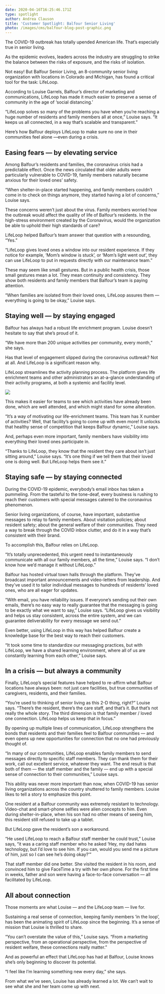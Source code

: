 ```yaml
---
date: 2020-04-16T16:25:46.171Z
type: spotlight
author: Andrea Clauson
title: 'Customer Spotlight: Balfour Senior Living'
photo: /images/cms/balfour-blog-post-graphic.png
---
```

The COVID-19 outbreak has totally upended American life. That’s especially true in senior living.

As the epidemic evolves, leaders across the industry are struggling to strike the balance between the risks of exposure, and the risks of isolation.

Not easy! But Balfour Senior Living, an 8-community senior living organization with locations in Colorado and Michigan, has found a critical tool for the task: LifeLoop. 

According to Louise Garrels, Balfour’s director of marketing and communications, LifeLoop has made it much easier to preserve a sense of community in the age of ‘social distancing.’

“LifeLoop solves so many of the problems you have when you’re reaching a huge number of residents and family members all at once,” Louise says. “It keeps us all connected, in a way that’s scalable and transparent.”

Here’s how Balfour deploys LifeLoop to make sure no one in their communities feel alone —even during a crisis.  

## Easing fears — by elevating service

Among Balfour’s residents and families, the coronavirus crisis had a predictable effect. Once the news circulated that older adults were particularly vulnerable to COVID-19, family members naturally became anxious for their loved ones’ safety. 

“When shelter-in-place started happening, and family members couldn’t come in to check on things anymore, they started having a lot of concerns,” Louise says. 

These concerns weren’t just about the virus. Family members worried how the outbreak would affect the quality of life of Balfour’s residents. In the high-stress environment created by the Coronavirus, would the organization be able to uphold their high standards of care? 

LifeLoop helped Balfour’s team answer that question with a resounding, “Yes.” 

“LifeLoop gives loved ones a window into our resident experience. If they notice for example, ‘Mom’s window is stuck’, or ‘Mom’s light went out’, they can use LifeLoop to put in requests directly with our maintenance team.”

These may seem like small gestures. But in a public health crisis, those small gestures mean a lot. They mean continuity and consistency. They show both residents and family members that Balfour’s team is paying attention. 

“When families are isolated from their loved ones, LifeLoop assures them —  everything is going to be okay,” Louise says.

## Staying well — by staying engaged

Balfour has always had a robust life enrichment program. Louise doesn’t hesitate to say that she’s proud of it.

“We have more than 200 unique activities per community, every month,” she says. 

Has that level of engagement slipped during the coronavirus outbreak? Not at all. And LifeLoop is a significant reason why.

LifeLoop streamlines the activity planning process. The platform gives life enrichment teams and other administrators an at-a-glance understanding of their activity programs, at both a systemic and facility level. 

![](/images/cms/“lifeloop-solves-so-many-of-the-problems-you-have-when-you’re-reaching-a-huge-number-of-residents-and-family-members-all-at-once-”-louise-says.-“it-keeps-us-all-connected-in-a-way-that’s-scalable-and-transparent.”.png)

This makes it easier for teams to see which activities have already been done, which are well attended, and which might stand for some alteration.

“It’s a way of motivating our life-enrichment teams. This team has X number of activities? Well, that facility’s going to come up with even more! It unlocks that healthy sense of competition that keeps Balfour dynamic,” Louise says. 

And, perhaps even more important, family members have visibility into everything their loved ones participate in.  

“Thanks to LifeLoop, they know that the resident they care about isn’t just sitting around,” Louise says. “It’s one thing if we tell them that their loved one is doing well. But LifeLoop helps them see it.”

## Staying safe — by staying connected

During the COVID-19 epidemic, everybody’s email inbox has taken a pummeling. From the tasteful to the tone-deaf, every business is rushing to reach their customers with special messages catered to the coronavirus phenomenon. 

Senior living organizations, of course, have important, substantive messages to relay to family members. About visitation policies; about resident safety; about the general welfare of their communities. They need a way to break through the COVID inbox clutter, and do it in a way that’s consistent with their brand.

To accomplish this, Balfour relies on LifeLoop.

“It’s totally unprecedented, this urgent need to instantaneously communicate with all our family members, all the time,” Louise says. “I don’t know how we’d manage it without LifeLoop.”

Balfour has hosted virtual town halls through the platform. They’ve broadcast important announcements and video-letters from leadership. And they’ve used it to tailor individual messages to hundreds of residents’ loved ones, who are all eager for updates.

“With email, you have reliability issues. If everyone’s sending out their own emails, there’s no easy way to really guarantee that the messaging is going to be exactly what we want to say,” Louise says. “LifeLoop gives us visibility and helps us stay consistent, across the entire system, and we can guarantee deliverability for every message we send out.”

Even better, using LifeLoop in this way has helped Balfour create a knowledge base for the best way to reach their customers.

“It took some time to standardize our messaging practices, but with LifeLoop, we have a shared learning environment, where all of us are constantly learning from each other,” Louise says.

## 

## In a crisis — but always a community

Finally, LifeLoop’s special features have helped to re-affirm what Balfour locations have always been: not just care facilities, but true communities of caregivers, residents, and their families.

“You’re used to thinking of senior living as this 2-D thing, right?” Louise says. “There’s the resident, there’s the care staff, and that’s it. But that’s not really the whole story. The third dimension is that family member / loved one connection. LifeLoop helps us keep that in focus.”

By opening up multiple lines of communication, LifeLoop strengthens the bonds that residents and their families feel to Balfour communities — and even opens up new opportunities for connection that no one had previously thought of.

“In many of our communities, LifeLoop enables family members to send messages directly to specific staff members. They can thank them for their work, call out excellent service, whatever they want. The end result is that both of them — the staff member and the family — end up with a special sense of connection to their communities,” Louise says.

This ability was never more important than now, when COVID-19 has senior living organizations across the country shuttered to family members. Louise likes to tell a story to emphasize this point. 

One resident at a Balfour community was extremely resistant to technology. Video-chat and smart-phone selfies were alien concepts to him. Even during shelter-in-place, when his son had no other means of seeing him, this resident still refused to take up a tablet.

But LifeLoop gave the resident’s son a workaround.

“He used LifeLoop to reach a Balfour staff member he could trust,” Louise says, “it was a caring staff member who he asked ‘Hey, my dad hates technology, but I’d love to see him. If you can, would you send me a picture of him, just so I can see he’s doing okay?’”

That staff member did one better. She visited the resident in his room, and convinced him to give FaceTime a try with her own phone. For the first time in weeks, father and son were having a face-to-face conversation — all facilitated by LifeLoop.

## All about connection

Those moments are what Louise — and the LifeLoop team — live for.

Sustaining a real sense of connection, keeping family members ‘in the loop’, has been the animating spirit of LifeLoop since the beginning. It’s a sense of mission that Louise is thrilled to share.

“You can’t overstate the value of this,” Louise says. “From a marketing perspective, from an operational perspective, from the perspective of resident welfare, these connections really matter.”

And as powerful an effect that LifeLoop has had at Balfour, Louise knows she’s only beginning to discover its potential. 

“I feel like I’m learning something new every day,” she says. 

From what we’ve seen, Louise has already learned a lot. We can’t wait to see what she and her team come up with next.
